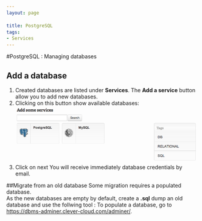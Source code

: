 ```yaml
---
layout: page

title: PostgreSQL
tags:
- Services
---
```

#PostgreSQL : Managing databases

## Add a database
1. Created databases are listed under **Services**. The **Add a service** button allow you to add new databases.
2. Clicking on this button show available databases:<img class="thumbnail img_doc" src="/img/postgre.png">
3. Click on next
You will receive immediately database credentials by email.


##Migrate from an old database
Some migration requires a populated database.  
As the new databases are empty by default, create a **.sql** dump an old database and use the follwing tool&nbsp;:
To populate a database, go to <a href="https://dbms-adminer.clever-cloud.com/adminer/">https://dbms-adminer.clever-cloud.com/adminer/</a>.
